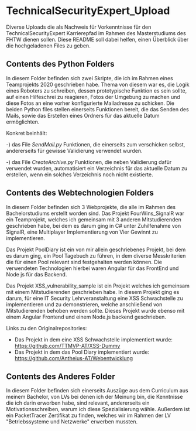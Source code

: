 # TechnicalSecurityExpert_Upload
Diverse Uploads die als Nachweis für Vorkenntnisse für den TechnicalSecurityExpert Karrierepfad im Rahmen des Masterstudiums des FHTW dienen sollen.
Diese README soll dabei helfen, einen Überblick über die hochgeladenen Files zu geben.

## Contents des Python Folders

In diesem Folder befinden sich zwei Skripte, die ich im Rahmen eines Teamprojekts 2020 geschrieben habe.
Thema von diesem war es, die Logik eines Roboters zu schreiben, dessen prototypische Funktion es sein sollte, auf einen Hilfeschrei zu reagieren, Fotos der Umgebung zu machen und diese Fotos an eine vorher konfigurierte Mailadresse zu schicken.
Die beiden Python files stellen einerseits Funktionen bereit, die das Senden des Mails, sowie das Erstellen eines Ordners für das aktuelle Datum 
ermöglichten.

Konkret beinhält:

-) das File *SendMail.py* Funktionen, die einerseits zum verschicken selbst, andererseits für gewisse Validierung verwendet wurden.

-) das File *CreateArchive.py* Funktionen, die neben Validierung dafür verwendet wurden, automatisiert ein Verzeichnis für das aktuelle Datum zu erstellen, wenn ein solches Verzeichnis noch nicht existierte.

## Contents des Webtechnologien Folders

In diesem Folder befinden sich 3 Webprojekte, die alle im Rahmen des Bachelorstudiums erstellt worden sind.
Das Projekt FourWins_SignalR war ein Teamprojekt, welches ich gemeinsam mit 3 anderen Mitstudierenden geschrieben habe, bei dem es darum ging in C# unter Zuhilfenahme von SignalR, eine Multiplayer Implementierung von Vier Gewinnt zu implementieren.

Das Projekt PoolDiary ist ein von mir allein geschriebenes Projekt, bei dem es darum ging, ein Pool Tagebuch zu führen, in dem diverse Messkriterien die für einen Pool relevant sind festgehalten werden können.
Die verwendeten Technologien hierbei waren Angular für das FrontEnd und Node js für das Backend.

Das Projekt XSS_vulnerability_sample ist ein Projekt welches ich gemeinsam mit einem Mitstudierenden geschrieben habe. In diesem Projekt ging es darum, für eine IT Security Lehrveranstaltung eine XSS Schwachstelle zu implementieren und zu demonstrieren, welche anschließend von Mitstudierenden behoben werden sollte.
Dieses Projekt wurde ebenso mit einem Angular Frontend und einem Node.js backend geschrieben.

Links zu den Originalrepositories:
* Das Projekt in dem eine XSS Schwachstelle implementiert wurde: https://github.com/TTMVP-AT/XSS-Dummy
* Das Projekt in dem das Pool Diary implementiert wurde: https://github.com/Antheius-AT/Webentwicklung

## Contents des Anderes Folder

In diesem Folder befinden sich einerseits Auszüge aus dem Curriculum aus meinem Bachelor, von LVs bei denen ich der Meinung bin, die Kenntnisse die ich darin erworben habe, sind relevant, andererseits ein Motivationsschreiben, warum ich diese Spezialisierung wähle.
Außerdem ist ein PacketTracer Zertifikat zu finden, welches wir im Rahmen der LV "Betriebssysteme und Netzwerke" erwerben mussten.
